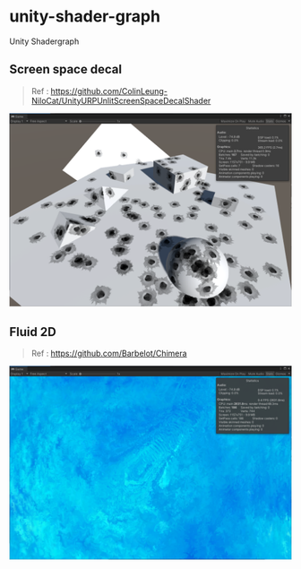 # unity-shader-graph
Unity Shadergraph


## Screen space decal
> Ref : https://github.com/ColinLeung-NiloCat/UnityURPUnlitScreenSpaceDecalShader  

![](./ReadmeAssets/SampleScreenSpaceDecal.png)

## Fluid 2D
> Ref : https://github.com/Barbelot/Chimera

![](./ReadmeAssets/SampleFluid2D.png)
